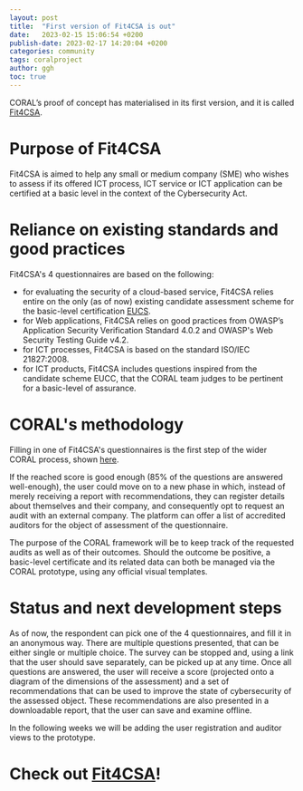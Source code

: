 ```yaml
---
layout: post
title:  "First version of Fit4CSA is out"
date:   2023-02-15 15:06:54 +0200
publish-date: 2023-02-17 14:20:04 +0200
categories: community
tags: coralproject
author: ggh
toc: true
---
```


CORAL’s proof of concept has materialised in its first version, and it is called [Fit4CSA](https://fit4csa.nc3.lu/survey/). 

# Purpose of Fit4CSA
Fit4CSA is aimed to help any small or medium company (SME) who wishes to assess if its offered ICT process, ICT service or ICT application can be certified at a basic level in the context 
of the Cybersecurity Act. 


# Reliance on existing standards and good practices
Fit4CSA's 4 questionnaires are based on the following:
* for evaluating the security of a cloud-based service, Fit4CSA relies entire on the only (as of now) existing candidate assessment scheme for the basic-level certification  [EUCS](https://www.enisa.europa.eu/publications/eucs-cloud-service-scheme).
* for Web applications, Fit4CSA relies on good practices from OWASP’s Application Security Verification Standard 4.0.2 and OWASP's Web Security Testing Guide v4.2.
* for ICT processes, Fit4CSA is based on the standard ISO/IEC 21827:2008.
* for ICT products, Fit4CSA includes questions inspired from the candidate scheme EUCC, that the CORAL team judges to be pertinent for a basic-level of assurance. 

# CORAL's methodology 

Filling in one of Fit4CSA's questionnaires is the first step of the wider CORAL process, shown [here](/assets/images/Coral-flow.png). 

If the reached score is good enough (85% of the questions are answered well-enough), the user could move on to a new phase in which, instead of merely receiving a report with recommendations, they can register details about themselves and their company, and consequently opt to request an audit with an external company. The platform can offer a list of accredited auditors for the object of assessment of the questionnaire.

The purpose of the CORAL framework will be to keep track of the requested audits as well as of their outcomes. Should the outcome be positive, a basic-level certificate and its related data can both be managed via the CORAL prototype, using any official visual templates.

# Status and next development steps
As of now, the respondent can pick one of the 4 questionnaires, and fill it in an anonymous way. There are multiple questions presented, that can be either single or multiple choice. The survey can be stopped and, using a link that the user should save separately, can be picked up at any time. 
Once all questions are answered, the user will receive a score (projected onto a diagram of the dimensions of the assessment) and a set of recommendations that can be used to improve the state of cybersecurity of the assessed object. These recommendations are also presented in a downloadable report, that the user can save and examine offline.

In the following weeks we will be adding the user registration and auditor views to the prototype.

# Check out [Fit4CSA](https://fit4csa.nc3.lu/survey/)!
